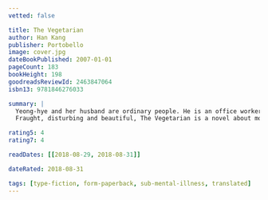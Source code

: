 ```yaml
---
vetted: false

title: The Vegetarian
author: Han Kang
publisher: Portobello
image: cover.jpg
dateBookPublished: 2007-01-01
pageCount: 183
bookHeight: 198
goodreadsReviewId: 2463847064
isbn13: 9781846276033

summary: |
  Yeong-hye and her husband are ordinary people. He is an office worker with moderate ambitions and mild manners; she is an uninspired but dutiful wife. The acceptable flatline of their marriage is interrupted when Yeong-hye, seeking a more 'plant-like' existence, decides to become a vegetarian, prompted by grotesque recurring nightmares. In South Korea, where vegetarianism is almost unheard-of and societal mores are strictly obeyed, Yeong-hye's decision is a shocking act of subversion. Her passive rebellion manifests in ever more bizarre and frightening forms, leading her bland husband to self-justified acts of sexual sadism. His cruelties drive her towards attempted suicide and hospitalisation. She unknowingly captivates her sister's husband, a video artist. She becomes the focus of his increasingly erotic and unhinged artworks, while spiralling further and further into her fantasies of abandoning her fleshly prison and becoming - impossibly, ecstatically - a tree. 
  Fraught, disturbing and beautiful, The Vegetarian is a novel about modern day South Korea, but also a novel about shame, desire and our faltering attempts to understand others, from one imprisoned body to another.

rating5: 4
rating7: 4

readDates: [[2018-08-29, 2018-08-31]]

dateRated: 2018-08-31

tags: [type-fiction, form-paperback, sub-mental-illness, translated]
---
```

